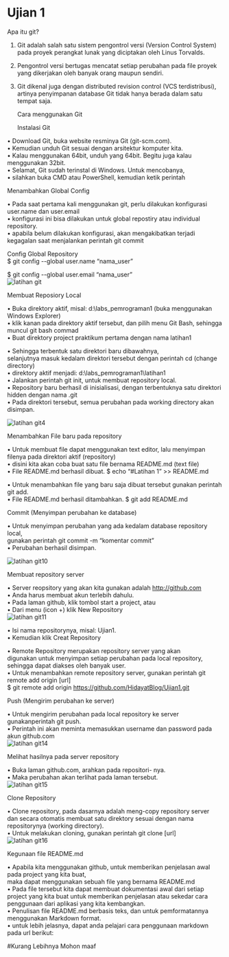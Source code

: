 # Ujian 1 
Apa itu git?
1. Git adalah salah satu sistem pengontrol versi (Version Control System)                                                                                    
   pada proyek perangkat lunak yang diciptakan oleh Linus Torvalds.                                                                                                                                                                                                                                                                                        
2. Pengontrol versi bertugas mencatat setiap perubahan pada file
   proyek yang dikerjakan oleh banyak orang maupun sendiri.                                                                                                 
3. Git dikenal juga dengan distributed revision control (VCS terdistribusi),
   artinya penyimpanan database Git tidak hanya berada dalam satu tempat saja.                                                                                    
                                                                                                                                                      
   Cara menggunakan Git                                                                                                                                        
                                                                                                                                                                     
    Instalasi Git

 • Download Git, buka website resminya Git (git-scm.com).                                                                                            
 • Kemudian unduh Git sesuai dengan arsitektur komputer kita.                                                                                                         
 • Kalau menggunakan 64bit, unduh yang 64bit. Begitu juga kalau menggunakan 32bit.                                                                                        
 • Selamat, Git sudah terinstal di Windows. Untuk mencobanya,                                                                                                   
 • silahkan buka CMD atau PowerShell, kemudian ketik perintah                                                                                                                                                                 
                                                                                                                                                         
Menambahkan Global Config

•  Pada saat pertama kali menggunakan git, perlu dilakukan konfigurasi user.name dan user.email                                                     
•  konfigurasi ini bisa dilakukan untuk global repostiry atau individual repository.                                                                    
•  apabila belum dilakukan konfigurasi, akan mengakibatkan terjadi kegagalan saat menjalankan perintah git commit                                                                                                      
                                                                                                                                                                              
 Config Global Repository                                                                                                                            
$ git config --global user.name “nama_user”                                                                                                                                            
                                                                                                                                                                                                                           
$ git config --global user.email “nama_user”                                                                                                                
 ![latihan git](https://user-images.githubusercontent.com/46746119/51958671-9d4e9780-2483-11e9-8929-1036fc80c7b9.jpg)
                                                                                                                                                                                   
   Membuat Reposiory Local

• Buka direktory aktif, misal: d:\labs_pemrograman1 (buka menggunakan Windows Explorer)                                                               
• klik kanan pada direktory aktif tersebut, dan pilih menu Git Bash, sehingga muncul git bash commad                                                     
• Buat direktory project praktikum pertama dengan nama latihan1                                                                                    
                                                                                                                                                                                       
• Sehingga terbentuk satu direktori baru dibawahnya,                                                                                                                                                                                                     
   selanjutnya masuk kedalam direktori tersebut dengan perintah cd (change directory)                                                                                                                                     
• direktory aktif menjadi: d:\labs_pemrograman1\latihan1                                                                                                                                                                                                                                                                                                                                                                                      
• Jalankan perintah git init, untuk membuat repository local.                                                                                       
• Repository baru berhasil di inisialisasi, dengan terbentuknya satu direktori hidden dengan nama .git                                                      
• Pada direktori tersebut, semua perubahan pada working directory akan disimpan.                                                                         

![latihan git4](https://user-images.githubusercontent.com/46746119/51959679-18b24800-2488-11e9-86ed-14befa29c218.jpg)

Menambahkan File baru pada repository                                                                                                                    

• Untuk membuat file dapat menggunakan text editor, lalu menyimpan filenya pada direktori aktif (repository)                                                                  
• disini kita akan coba buat satu file bernama README.md (text file)                                                                                                                
• File README.md berhasil dibuat. $ echo “#Latihan 1” >> README.md                                                                                                      

• Untuk menambahkan file yang baru saja dibuat tersebut gunakan perintah git add.                                                                                  
• File README.md berhasil ditambahkan. $ git add README.md                                                                                                                 

Commit (Menyimpan perubahan ke database)                                                                                                                                   

• Untuk menyimpan perubahan yang ada kedalam database repository local,                                                                                
   gunakan perintah git commit -m “komentar commit”                                             
• Perubahan berhasil disimpan.

![latihan git10](https://user-images.githubusercontent.com/46746119/51959820-c160a780-2488-11e9-85d0-cb6c7339e55f.jpg)

Membuat repository server

• Server reopsitory yang akan kita gunakan adalah http://github.com                                                                                      
• Anda harus membuat akun terlebih dahulu.                                                                                                                                              
• Pada laman github, klik tombol start a project, atau                                                                                                         
• Dari menu (icon +) klik New Repository                                                                                                              
![latihan git11](https://user-images.githubusercontent.com/46746119/51959934-49df4800-2489-11e9-85d9-aafbba6580cc.jpg)

• Isi nama repositorynya, misal: Ujian1.                                                                                                              
• Kemudian klik Creat Repository                                                                                                                            

• Remote Repository merupakan repository server yang akan                                                                                                   
digunakan untuk menyimpan setiap perubahan pada local repository, sehingga dapat diakses oleh banyak user.                                                      
• Untuk menambahkan remote repository server, gunakan perintah git remote add origin [url]                                                                     
$ git remote add origin https://github.com/HidayatBlog/Ujian1.git                                                                                              

Push (Mengirim perubahan ke server)

• Untuk mengirim perubahan pada local repository ke server gunakanperintah git push.                                                                            
• Perintah ini akan meminta memasukkan username dan password pada akun github.com                                                                           
![latihan git14](https://user-images.githubusercontent.com/46746119/51960197-88c1cd80-248a-11e9-9b46-830c567f3b86.png)

Melihat hasilnya pada server repository

• Buka laman github.com, arahkan pada repositori- nya.                                                                                                 
• Maka perubahan akan terlihat pada laman tersebut.                                                                                                      
![latihan git15](https://user-images.githubusercontent.com/46746119/51960292-07b70600-248b-11e9-9770-0fe8a6c892e3.jpg)

Clone Repository

• Clone repository, pada dasarnya adalah meng-copy repository server                                                                                        
dan secara otomatis membuat satu direktory sesuai dengan nama repositorynya (working directory).                                                                   
• Untuk melakukan cloning, gunakan perintah git clone [url]                                                                                              
![latihan git16](https://user-images.githubusercontent.com/46746119/51960453-a2afe000-248b-11e9-8815-5aae1bf33f9d.jpg)


Kegunaan file README.md

• Apabila kita menggunakan github, untuk memberikan penjelasan awal pada project yang kita buat,                                                             
maka dapat menggunakan sebuah file yang bernama README.md                                                                                          
• Pada file tersebut kita dapat membuat dokumentasi awal dari setiap                                                                                     
project yang kita buat untuk memberikan penjelasan atau sekedar cara penggunaan dari aplikasi yang kita kembangkan.                                    
• Penulisan file README.md berbasis teks, dan untuk pemformatannya menggunakan Markdown format.                                                                 
• untuk lebih jelasnya, dapat anda pelajari cara penggunaan markdown pada url berikut:


#Kurang Lebihnya Mohon maaf
